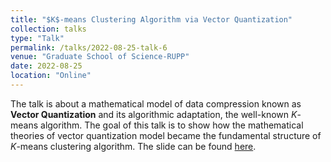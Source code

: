 ```yaml
---
title: "$K$-means Clustering Algorithm via Vector Quantization"
collection: talks
type: "Talk"
permalink: /talks/2022-08-25-talk-6
venue: "Graduate School of Science-RUPP"
date: 2022-08-25
location: "Online"
---
```


The talk is about a mathematical model of data compression known as **Vector Quantization** and its algorithmic adaptation, the well-known *K*-means algorithm. The goal of this talk is to show how the mathematical theories of vector quantization model became the fundamental structure of *K*-means clustering algorithm. The slide can be found [here](/files/slide_rupp/kMeans.html).
